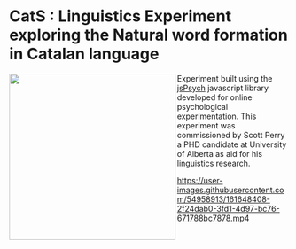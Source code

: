 # CatS : Linguistics Experiment exploring the Natural word formation in Catalan language
<img src="https://www.jspsych.org/7.2/img/jspsych-logo.jpg" width=300 align="left"></img>
 
Experiment built using the <a href="https://www.jspsych.org/7.2/">jsPsych</a> javascript library developed for online psychological experimentation. This experiment was commissioned by Scott Perry a PHD candidate at University of Alberta as aid for his linguistics research.


https://user-images.githubusercontent.com/54958913/161648408-2f24dab0-3fd1-4d97-bc76-671788bc7878.mp4




